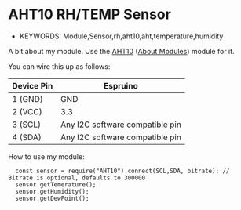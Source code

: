<!--- Copyright (c) 2014 Gustav Karlström. See the file LICENSE for copying permission. -->
AHT10 RH/TEMP Sensor
=====================

* KEYWORDS: Module,Sensor,rh,aht10,aht,temperature,humidity

A bit about my module. Use the [AHT10](/modules/AHT10.js) ([About Modules](/Modules)) module for it.

You can wire this up as follows:

| Device Pin | Espruino                         |
| ---------- | -------------------------------- |
| 1 (GND)    | GND                              |
| 2 (VCC)    | 3.3                              |
| 3 (SCL)    | Any I2C software compatible pin  |
| 4 (SDA)    | Any I2C software compatible pin  |

How to use my module:

```
  const sensor = require("AHT10").connect(SCL,SDA, bitrate); // Bitrate is optional, defaults to 300000
  sensor.getTemerature();
  sensor.getHumidity();
  sensor.getDewPoint();
```
